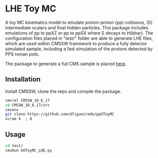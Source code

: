 # LHE Toy MC

A toy MC kinematics model to emulate proton-proton (pp) collisions, (S) intermediate scalars and final hidden particles. This package includes emulations of pp to ppXZ or pp to ppSX where S decays to H(bbar). The configuration files placed in "test/" folder are able to generate LHE files, which are used within CMSSW framework to produce a fully detector simulated sample, including a fast simulation of the protons detected by PPS roman pots. 

The package to generate a full CMS sample is placed [here](https://github.com/dfigueiredo/PPSMCProduction).

## Installation

Install CMSSW, clone the repo and compile the package.

```bash
cmsrel CMSSW_10_6_17
cd CMSSW_10_6_17/src
cmsenv
git clone https://github.com/dfigueiredo/ppXToyMC
scram b -j 8
```

## Usage

```bash
cd test/
cmsRun HXToyMC_LHE.py 
```
